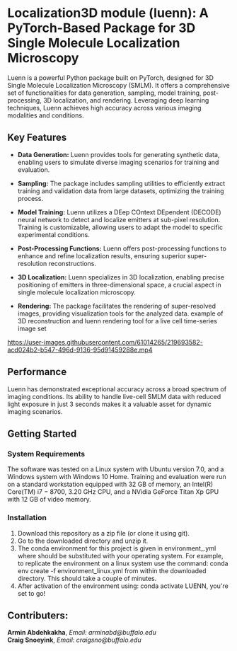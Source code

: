 # Localization3D module (luenn): A PyTorch-Based Package for 3D Single Molecule Localization Microscopy

Luenn is a powerful Python package built on PyTorch, designed for 3D Single Molecule Localization Microscopy (SMLM). It offers a comprehensive set of functionalities for data generation, sampling, model training, post-processing, 3D localization, and rendering. Leveraging deep learning techniques, Luenn achieves high accuracy across various imaging modalities and conditions.

## Key Features

- **Data Generation:** Luenn provides tools for generating synthetic data, enabling users to simulate diverse imaging scenarios for training and evaluation.

- **Sampling:** The package includes sampling utilities to efficiently extract training and validation data from large datasets, optimizing the training process.

- **Model Training:** Luenn utilizes a DEep COntext DEpendent (DECODE) neural network to detect and localize emitters at sub-pixel resolution. Training is customizable, allowing users to adapt the model to specific experimental conditions.

- **Post-Processing Functions:** Luenn offers post-processing functions to enhance and refine localization results, ensuring superior super-resolution reconstructions.

- **3D Localization:** Luenn specializes in 3D localization, enabling precise positioning of emitters in three-dimensional space, a crucial aspect in single molecule localization microscopy.

- **Rendering:** The package facilitates the rendering of super-resolved images, providing visualization tools for the analyzed data.
example of 3D reconstruction and luenn rendering tool for a live cell time-series image set <br>

https://user-images.githubusercontent.com/61014265/219693582-acd024b2-b547-496d-9136-95d91459288e.mp4
## Performance

Luenn has demonstrated exceptional accuracy across a broad spectrum of imaging conditions. Its ability to handle live-cell SMLM data with reduced light exposure in just 3 seconds makes it a valuable asset for dynamic imaging scenarios.

## Getting Started
### System Requirements
The software was tested on a Linux system with Ubuntu version 7.0, and a Windows system with Windows 10 Home.
Training and evaluation were run on a standard workstation equipped with 32 GB of memory, an Intel(R) Core(TM) i7 − 8700, 3.20 GHz CPU, and a NVidia GeForce Titan Xp GPU with 12 GB of video memory.
 
### Installation
1. Download this repository as a zip file (or clone it using git). <br>
2. Go to the downloaded directory and unzip it. <br>
3. The conda environment for this project is given in environment_<os>.yml where <os> should be substituted with your operating system. For example, to replicate the environment on a linux system use the command: conda env create -f environment_linux.yml from within the downloaded directory. This should take a couple of minutes. <br>
4. After activation of the environment using: conda activate LUENN, you're set to go!

## Contributers:

__Armin Abdehkakha__, _Email: arminabd@buffalo.edu_<br>
__Craig Snoeyink__, _Email: craigsno@buffalo.edu_
